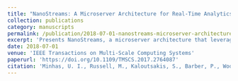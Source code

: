 ```yaml
---
title: "NanoStreams: A Microserver Architecture for Real-Time Analytics on Fast Data Streams"
collection: publications
category: manuscripts
permalink: /publication/2018-07-01-nanostreams-microserver-architecture
excerpt: 'Presents NanoStreams, a microserver architecture that leverages FPGAs and reconfigurable computing for real-time analytics on fast data streams.'
date: 2018-07-01
venue: 'IEEE Transactions on Multi-Scale Computing Systems'
paperurl: 'https://doi.org/10.1109/TMSCS.2017.2764087'
citation: 'Minhas, U. I., Russell, M., Kaloutsakis, S., Barber, P., Woods, R., Georgakoudis, G., Gillan, C., Nikolopoulos, D. S., & Bilas, A. (2018). &quot;NanoStreams: A Microserver Architecture for Real-Time Analytics on Fast Data Streams.&quot; <i>IEEE Transactions on Multi-Scale Computing Systems</i>, 4(3), 396-409. https://doi.org/10.1109/TMSCS.2017.2764087'
---
```

